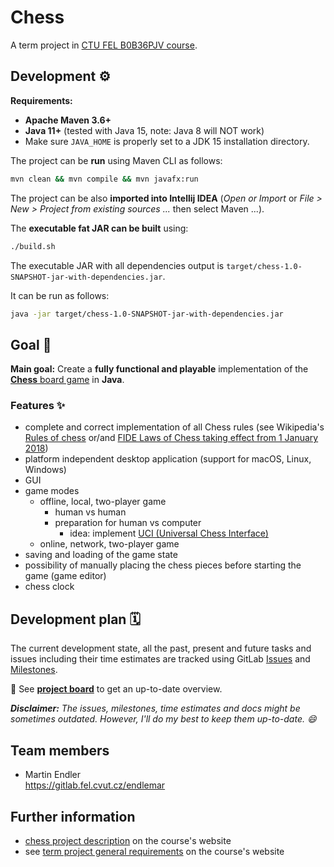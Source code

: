 # Chess

A term project in [CTU FEL B0B36PJV course](https://cw.fel.cvut.cz/wiki/courses/b0b36pjv/start).


## Development ⚙️

**Requirements:**
* **Apache Maven 3.6+**
* **Java 11+** (tested with Java 15, note: Java 8 will NOT work)
* Make sure `JAVA_HOME` is properly set to a JDK 15 installation directory. 

The project can be **run** using Maven CLI as follows:
```bash
mvn clean && mvn compile && mvn javafx:run
```

The project can be also **imported into Intellij IDEA** (_Open or Import_ or _File > New > Project from existing sources ..._ then select Maven ...).

The **executable fat JAR can be built** using:
```bash
./build.sh
```
The executable JAR with all dependencies output is `target/chess-1.0-SNAPSHOT-jar-with-dependencies.jar`.

It can be run as follows:
```bash
java -jar target/chess-1.0-SNAPSHOT-jar-with-dependencies.jar
```


## Goal 🎯

**Main goal:** Create a **fully functional and playable**
implementation of the [**Chess** board game](https://en.wikipedia.org/wiki/Chess) in **Java**.


### Features ✨

* complete and correct implementation of all Chess rules
    (see Wikipedia's [Rules of chess](https://en.wikipedia.org/wiki/Rules_of_chess)
    or/and [FIDE Laws of Chess taking effect from 1 January 2018](https://handbook.fide.com/chapter/E012018))
* platform independent desktop application (support for macOS, Linux, Windows)
* GUI
* game modes
	* offline, local, two-player game 
		* human vs human
		* preparation for human vs computer
		    * idea: implement [UCI (Universal Chess Interface)](https://www.shredderchess.com/chess-features/uci-universal-chess-interface.html)
	* online, network, two-player game
* saving and loading of the game state
* possibility of manually placing the chess pieces before starting the game (game editor)
* chess clock


## Development plan 🗓️

The current development state, all the past, present and future tasks and issues including their time estimates are tracked using GitLab [Issues](https://gitlab.fel.cvut.cz/B182_B0B36PJV/endlemar/issues) and [Milestones](https://gitlab.fel.cvut.cz/B182_B0B36PJV/endlemar/milestones).

👀 See **[project board](https://gitlab.fel.cvut.cz/B182_B0B36PJV/endlemar/boards)** to get an up-to-date overview.

_**Disclaimer:** The issues, milestones, time estimates and docs might be sometimes outdated. However, I'll do my best to keep them up-to-date. 😄_


## Team members

* Martin Endler  
	https://gitlab.fel.cvut.cz/endlemar


## Further information

* [chess project description](https://cw.fel.cvut.cz/wiki/courses/b0b36pjv/semestral/sachy) on the course's website
* see [term project general requirements](https://cw.fel.cvut.cz/wiki/courses/b0b36pjv/semestral/start) on the course's website
